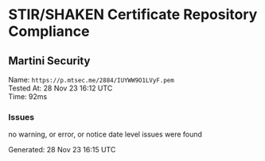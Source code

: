# STIR/SHAKEN Certificate Repository Compliance

## Martini Security

Name: `https://p.mtsec.me/2884/IUYWW9O1LVyF.pem`\
Tested At: 28 Nov 23 16:12 UTC\
Time: 92ms

### Issues

no warning, or error, or notice date level issues were found

Generated: 28 Nov 23 16:15 UTC